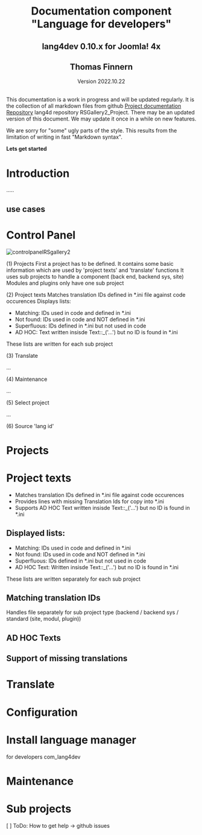 
# <center>Documentation component "Language for developers"</center>
## **<center>lang4dev 0.10.x for Joomla! 4x</center>**

## <center>Thomas Finnern</center>

<center>Version 2022.10.22</center><br>

This documentation is a work in progress and will be updated regularly. 
It is the collection of all markdown files from github
[Project documentation Repository](https://github.com/ThomasFinnern/J_LangMan4ExtDevProject/tree/main/Documentation/J!4x) 
lang4d repository RSGallery2_Project. 
There may be an updated version of this document. 
We may update it once in a while on new features. 

We are sorry for "some" ugly parts of the style. This results from the limitation of writing in fast "Markdown syntax".

**Lets get started**



# Introduction


.....


## use cases 

# Control Panel

![controlpanelRSgallery2](https://github.com/ThomasFinnern/J_LangMan4ExtDevProject/blob/main/Documentation/J!4x/controlPanel/ControlPanel.01.png?raw=true)

(1) Projects
First a project has to be defined. It contains some basic information which are used by 'project texts' and 'translate' functions
It uses sub projects to handle a component (back end, backend sys, site)
Modules and plugins only have one sub project

(2) Project texts
Matches translation IDs defined in *.ini file against code occurences
Displays lists:
* Matching:  IDs used in code and defined in *.ini
* Not found:  IDs used in code and NOT defined in *.ini
* Superfluous: IDs defined in *.ini but not used in code
* AD HOC: Text written insisde Text::_('...') but no ID is found in *.ini

These lists are written for each sub project

(3) Translate

...

(4) Maintenance

...

(5) Select project

...

(6) Source 'lang id'


# Projects


# Project texts

* Matches translation IDs defined in *.ini file against code occurences
* Provides lines with missing Translation Ids for copy into *.ini
* Supports AD HOC Text written insisde Text::_('...') but no ID is found in *.ini

## Displayed lists:
* Matching:  IDs used in code and defined in *.ini
* Not found:  IDs used in code and NOT defined in *.ini
* Superfluous: IDs defined in *.ini but not used in code
* AD HOC Text: Written insisde Text::_('...') but no ID is found in *.ini

These lists are written separately for each sub project

## Matching translation IDs 

Handles file separately for sub project type (backend / backend sys / standard (site, modul, plugin))


## AD HOC Texts


## Support of missing translations


# Translate


# Configuration


# Install language manager 

for developers com_lang4dev


# Maintenance


# Sub projects




[ ] ToDo: How to get help -> github issues 











